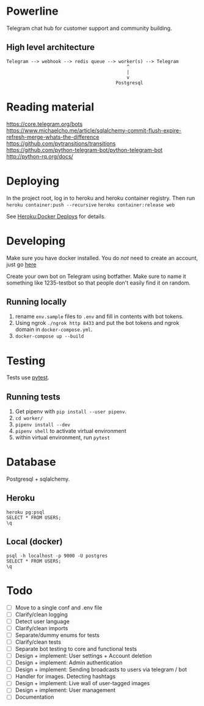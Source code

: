 # Powerline
Telegram chat hub for customer support and community building.

## High level architecture
```
Telegram --> webhook --> redis queue --> worker(s) --> Telegram
                                            ^
                                            |
                                            v
                                        Postgresql
```


# Reading material
https://core.telegram.org/bots  
https://www.michaelcho.me/article/sqlalchemy-commit-flush-expire-refresh-merge-whats-the-difference https://github.com/pytransitions/transitions  
https://github.com/python-telegram-bot/python-telegram-bot  
http://python-rq.org/docs/


# Deploying
In the project root, log in to heroku and heroku container registry. Then run
`heroku container:push --recursive`
`heroku container:release web`

See [Heroku:Docker Deploys](https://devcenter.heroku.com/articles/container-registry-and-runtime) for details.

# Developing
Make sure you have docker installed. You do *not* need to create an account, just go [here](https://download.docker.com/mac/edge/Docker.dmg)

Create your own bot on Telegram using botfather. Make sure to name it something like 1235-testbot so that people don't easily find it on random.

## Running locally
1. rename `env.sample` files to `.env` and fill in contents with bot tokens.
2. Using ngrok `./ngrok http 8433` and put the bot tokens and ngrok domain in `docker-compose.yml`.
4. `docker-compose up --build`


# Testing
Tests use [pytest](https://docs.pytest.org/en/latest/contents.html).

## Running tests
1. Get pipenv with `pip install --user pipenv`.
2. `cd worker/`
3. `pipenv install --dev`
4. `pipenv shell` to activate virtual environment
5. within virtual environment, run `pytest`

# Database
Postgresql + sqlalchemy.

## Heroku
```
heroku pg:psql
SELECT * FROM USERS;
\q
```

## Local (docker)
```
psql -h localhost -p 9000 -U postgres
SELECT * FROM USERS;
\q
```

# Todo
- [ ] Move to a single conf and .env file
- [ ] Clarify/clean logging
- [ ] Detect user language
- [ ] Clarify/clean imports
- [ ] Separate/dummy enums for tests
- [ ] Clarify/clean tests
- [ ] Separate bot testing to core and functional tests
- [ ] Design + implement: User settings + Account deletion
- [ ] Design + implement: Admin authentication
- [ ] Design + implement: Sending broadcasts to users via telegram / bot
- [ ] Handler for images. Detecting hashtags
- [ ] Design + implement: Live wall of user-tagged images
- [ ] Design + implement: User management
- [ ] Documentation
